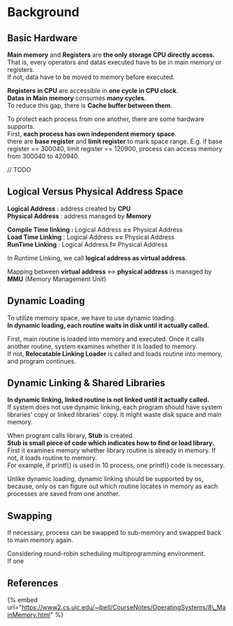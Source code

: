 # Background

## Basic Hardware

**Main memory** and **Registers** are **the only storage CPU directly access.**  
That is, every operators and datas executed have to be in main memory or registers.  
If not, data have to be moved to memory before executed.

**Registers** **in CPU** are accessible in **one cycle in CPU clock**.  
**Datas in Main memory** consumes **many cycles**.  
To reduce this gap, there is **Cache buffer between them**.

To protect each process from one another, there are some hardware supports.  
First, **each process has own independent memory space**.  
there are **base register** and **limit register** to mark space range. E.g. if base register == 300040, limit register == 120900, process can access memory from 300040 to 420940.  


// TODO

## Logical Versus Physical Address Space

**Logical Address** : address created by **CPU**  
**Physical Address** : address managed by **Memory**

**Compile Time linking :** Logical Address **==** Physical Address  
**Load Time Linking** : Logical Address **==** Physical Address  
**RunTime Linking** : Logical Address **!=** Physical Address

In Runtime Linking, we call **logical address as virtual address**. 

Mapping between **virtual address** &lt;-&gt; **physical address** is managed by **MMU** \(Memory Management Unit\)

## Dynamic Loading

To utilize memory space, we have to use dynamic loading.  
**In dynamic loading, each routine waits in disk until it actually called.**

First, main routine is loaded into memory and executed. Once it calls another routine, system examines whether it is loaded to memory.  
If not,  **Relocatable Linking Loader** is called and loads routine into memory, and program continues.

## Dynamic Linking & Shared Libraries

**In dynamic linking, linked routine is not linked until it actually called.**  
If system does not use dynamic linking, each program should have system libraries' copy or linked libraries' copy. It might waste disk space and main memory.

When program calls library, **Stub** is created.  
**Stub is small piece of code which indicates how to find or load library.**  
First it examines memory whether library routine is already in memory. If not, it loads routine to memory.  
For example, if printf\(\) is used in 10 process, one printf\(\) code is necessary.

Unlike dynamic loading, dynamic linking should be supported by os, because, only os can figure out which routine locates in memory as each processes are saved from one another.

## Swapping

If necessary, process can be swapped to sub-memory and swapped back to main memory again.

Considering round-robin scheduling multiprogramming environment.  
If one 

## References

{% embed url="https://www2.cs.uic.edu/~jbell/CourseNotes/OperatingSystems/8\_MainMemory.html" %}



